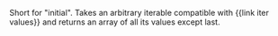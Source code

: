 Short for "initial". Takes an arbitrary iterable compatible with {{link iter values}} and returns an array of all its values except last.
